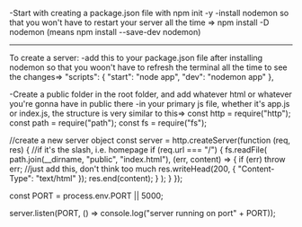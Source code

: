 -Start with creating a package.json file with npm init -y
-install nodemon so that you won't have to restart your server all the time => npm install -D nodemon (means npm install --save-dev nodemon)

---

To create a server:
-add this to your package.json file after installing nodemon so that you woon't have to refresh the terminal all the time to see the changes=>
"scripts": {
"start": "node app",
"dev": "nodemon app"
},

-Create a public folder in the root folder, and add whatever html or whatever you're gonna have in public there
-in your primary js file, whether it's app.js or index.js, the structure is very similar to this=>
const http = require("http");
const path = require("path");
const fs = require("fs");

//create a new server object
const server = http.createServer(function (req, res) {
//if it's the slash, i.e. homepage
if (req.url === "/") {
fs.readFile(
path.join(\_\_dirname, "public", "index.html"),
(err, content) => {
if (err) throw err;
//just add this, don't think too much
res.writeHead(200, { "Content-Type": "text/html" });
res.end(content);
}
);
}
});

const PORT = process.env.PORT || 5000;

server.listen(PORT, () => console.log("server running on port" + PORT));
